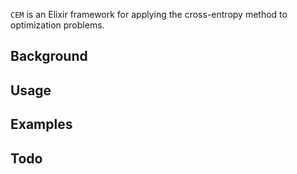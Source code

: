 `CEM` is an Elixir framework for applying the cross-entropy method to 
optimization problems.

## Background

## Usage

## Examples

## Todo